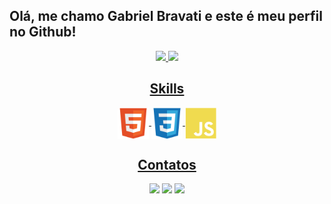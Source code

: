 
## Olá, me chamo Gabriel Bravati e este é meu perfil no Github!
<div align="center">
  <a href="https://github.com/gabrielbravati">
  <img height="180em"src="https://github-readme-stats.vercel.app/api?username=gabrielbravati&show_icons=true&include_all_commits=true&count_private=true"/>
  <img height="180em" src="https://github-readme-stats.vercel.app/api/top-langs/?username=gabrielbravati&layout=compact&langs_count=7"/>
</div>

<div align="center" style="display: inline_block">
    <h2>Skills</h2>
  <img align="center" alt="HTML" height="50" width="50" src="https://raw.githubusercontent.com/devicons/devicon/master/icons/html5/html5-original.svg">
  <img align="center" alt="CSS" height="50" width="50" src="https://raw.githubusercontent.com/devicons/devicon/master/icons/css3/css3-original.svg">
  <img align="center" alt="Js" height="50" width="50" src="https://raw.githubusercontent.com/devicons/devicon/master/icons/javascript/javascript-plain.svg">
</div>
<div align="center">
<h2>Contatos</h2>
   <a href="https://www.linkedin.com/in/gabriel-bravati-09184821a/" target="_blank"><img src="https://img.shields.io/badge/-LinkedIn-%230077B5?style=for-the-badge&logo=linkedin&logoColor=white" target="_blank"></a> 
  <a href ="mailto:gabrielbravati@gmail.com"><img src="https://img.shields.io/badge/-Gmail-%23333?style=for-the-badge&logo=gmail&logoColor=white" target="_blank"></a>
  <a href="https://api.whatsapp.com/send?phone=+5521983827315"><img src="https://img.shields.io/badge/WhatsApp-25D366?style=for-the-badge&logo=whatsapp&logoColor=white" target="_blank"></a>
</div>

  </body>
